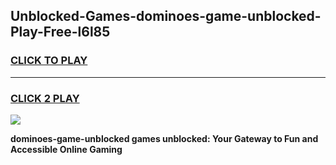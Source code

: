 
## Unblocked-Games-dominoes-game-unblocked-Play-Free-l6l85
<h3>
<a href="https://premium76.site?title=dominoes-game-unblocked&ref=19M">CLICK TO PLAY</a></h3>
<hr>

<h3>
<a href="https://premium76.site?title=dominoes-game-unblocked&ref=19M">CLICK 2 PLAY</a>
  
</h3>

<a href="https://premium76.site?title=dominoes-game-unblocked&ref=19M"><img src="https://clearcache.store/games.png"></a>


**dominoes-game-unblocked games unblocked: Your Gateway to Fun and Accessible Online Gaming**
